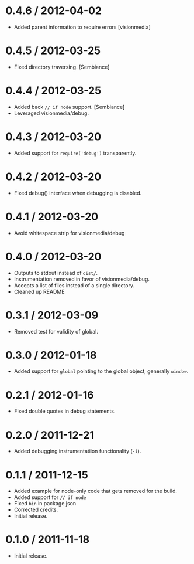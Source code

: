 
0.4.6 / 2012-04-02
==================

  * Added parent information to require errors [visionmedia]

0.4.5 / 2012-03-25
==================

  * Fixed directory traversing. [Sembiance]

0.4.4 / 2012-03-25
==================

  * Added back `// if node` support. [Sembiance]
  * Leveraged visionmedia/debug.

0.4.3 / 2012-03-20
==================

  * Added support for `require('debug')` transparently.

0.4.2 / 2012-03-20
==================

  * Fixed debug() interface when debugging is disabled.

0.4.1 / 2012-03-20
==================

  * Avoid whitespace strip for visionmedia/debug

0.4.0 / 2012-03-20
==================

  * Outputs to stdout instead of `dist/`.
  * Instrumentation removed in favor of visionmedia/debug.
  * Accepts a list of files instead of a single directory.
  * Cleaned up README

0.3.1 / 2012-03-09
==================

  * Removed test for validity of global.

0.3.0 / 2012-01-18
==================

  * Added support for `global` pointing to the global object, generally
    `window`.

0.2.1 / 2012-01-16
==================

  * Fixed double quotes in debug statements.

0.2.0 / 2011-12-21
==================

  * Added debugging instrumentatiion functionality (`-i`).

0.1.1 / 2011-12-15
==================

  * Added example for node-only code that gets removed for the build.
  * Added support for `// if node`
  * Fixed `bin` in package.json
  * Corrected credits.
  * Initial release.

0.1.0 / 2011-11-18
==================

  * Initial release.
